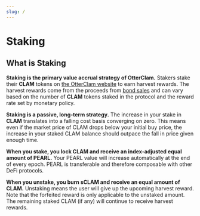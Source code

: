 ```yaml
---
slug: /
---
```


# Staking

## What is Staking

**Staking is the primary value accrual strategy of OtterClam.** Stakers stake their **CLAM** tokens on [the OtterClam website](https://app.otterclam.finance/#/stake) to earn harvest rewards. The harvest rewards come from the proceeds from [bond sales](https://docs.otterclam.finance/basics/bonding) and can vary based on the number of **CLAM** tokens staked in the protocol and the reward rate set by monetary policy.

**Staking is a passive, long-term strategy.** The increase in your stake in **CLAM** translates into a falling cost basis converging on zero. This means even if the market price of CLAM drops below your initial buy price, the increase in your staked CLAM balance should outpace the fall in price given enough time.

**When you stake, you lock CLAM and receive an index-adjusted equal amount of PEARL.** Your PEARL value will increase automatically at the end of every epoch. PEARL is transferable and therefore composable with other DeFi protocols.

**When you unstake, you burn sCLAM and receive an equal amount of CLAM.** Unstaking means the user will give up the upcoming harvest reward. Note that the forfeited reward is only applicable to the unstaked amount. The remaining staked CLAM (if any) will continue to receive harvest rewards.
